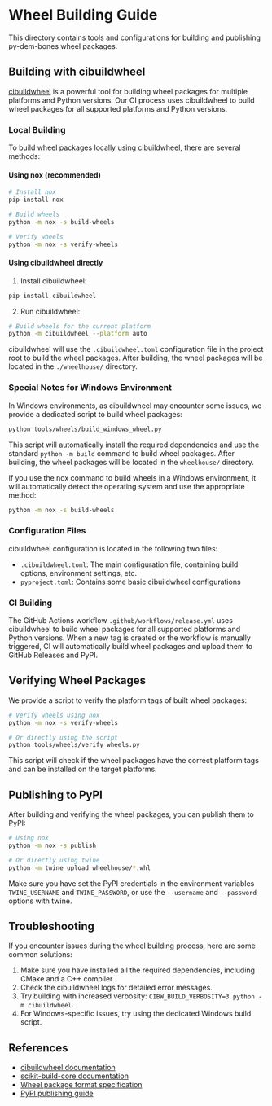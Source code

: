 # Wheel Building Guide

This directory contains tools and configurations for building and publishing py-dem-bones wheel packages.

## Building with cibuildwheel

[cibuildwheel](https://cibuildwheel.readthedocs.io/) is a powerful tool for building wheel packages for multiple platforms and Python versions. Our CI process uses cibuildwheel to build wheel packages for all supported platforms and Python versions.

### Local Building

To build wheel packages locally using cibuildwheel, there are several methods:

#### Using nox (recommended)

```bash
# Install nox
pip install nox

# Build wheels
python -m nox -s build-wheels

# Verify wheels
python -m nox -s verify-wheels
```

#### Using cibuildwheel directly

1. Install cibuildwheel:

```bash
pip install cibuildwheel
```

2. Run cibuildwheel:

```bash
# Build wheels for the current platform
python -m cibuildwheel --platform auto
```

cibuildwheel will use the `.cibuildwheel.toml` configuration file in the project root to build the wheel packages. After building, the wheel packages will be located in the `./wheelhouse/` directory.

### Special Notes for Windows Environment

In Windows environments, as cibuildwheel may encounter some issues, we provide a dedicated script to build wheel packages:

```bash
python tools/wheels/build_windows_wheel.py
```

This script will automatically install the required dependencies and use the standard `python -m build` command to build wheel packages. After building, the wheel packages will be located in the `wheelhouse/` directory.

If you use the nox command to build wheels in a Windows environment, it will automatically detect the operating system and use the appropriate method:

```bash
python -m nox -s build-wheels
```

### Configuration Files

cibuildwheel configuration is located in the following two files:

- `.cibuildwheel.toml`: The main configuration file, containing build options, environment settings, etc.
- `pyproject.toml`: Contains some basic cibuildwheel configurations

### CI Building

The GitHub Actions workflow `.github/workflows/release.yml` uses cibuildwheel to build wheel packages for all supported platforms and Python versions. When a new tag is created or the workflow is manually triggered, CI will automatically build wheel packages and upload them to GitHub Releases and PyPI.

## Verifying Wheel Packages

We provide a script to verify the platform tags of built wheel packages:

```bash
# Verify wheels using nox
python -m nox -s verify-wheels

# Or directly using the script
python tools/wheels/verify_wheels.py
```

This script will check if the wheel packages have the correct platform tags and can be installed on the target platforms.

## Publishing to PyPI

After building and verifying the wheel packages, you can publish them to PyPI:

```bash
# Using nox
python -m nox -s publish

# Or directly using twine
python -m twine upload wheelhouse/*.whl
```

Make sure you have set the PyPI credentials in the environment variables `TWINE_USERNAME` and `TWINE_PASSWORD`, or use the `--username` and `--password` options with twine.

## Troubleshooting

If you encounter issues during the wheel building process, here are some common solutions:

1. Make sure you have installed all the required dependencies, including CMake and a C++ compiler.
2. Check the cibuildwheel logs for detailed error messages.
3. Try building with increased verbosity: `CIBW_BUILD_VERBOSITY=3 python -m cibuildwheel`.
4. For Windows-specific issues, try using the dedicated Windows build script.

## References

- [cibuildwheel documentation](https://cibuildwheel.readthedocs.io/)
- [scikit-build-core documentation](https://scikit-build-core.readthedocs.io/)
- [Wheel package format specification](https://packaging.python.org/specifications/binary-distribution-format/)
- [PyPI publishing guide](https://packaging.python.org/tutorials/packaging-projects/#uploading-the-distribution-archives)

